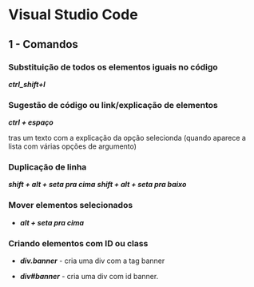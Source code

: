 
#  Visual Studio Code



## 1 - Comandos

### Substituição de todos os elementos iguais no código

 _**ctrl_shift+l**_

### Sugestão de código ou link/explicação de elementos

 _**ctrl + espaço**_

 tras um texto com a explicação da opção selecionda (quando aparece a lista com várias opções de argumento)

### Duplicação de linha

 _**shift + alt + seta pra cima**_
 _**shift + alt + seta pra baixo**_

 ### Mover elementos selecionados

- _**alt + seta pra cima**_ 

 ### Criando elementos com ID ou class

- _**div.banner**_ - cria uma div com a tag banner

- _**div#banner**_ - cria uma div com id banner.



